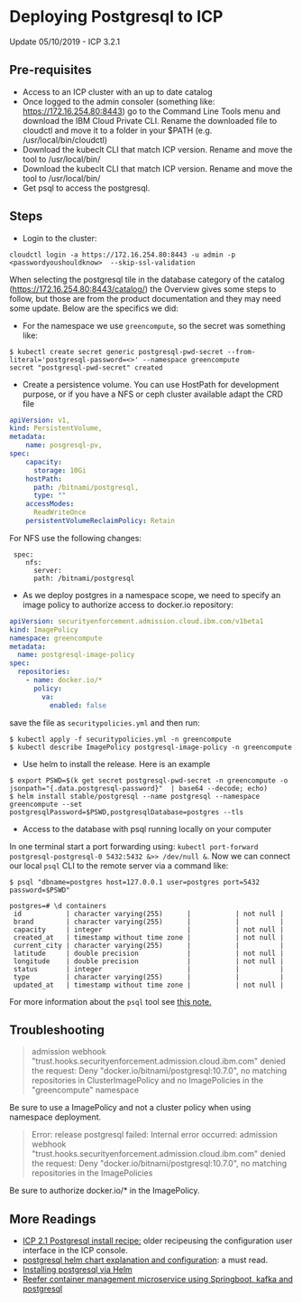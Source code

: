 # Deploying Postgresql to ICP

Update 05/10/2019 - ICP 3.2.1

## Pre-requisites

* Access to an ICP cluster with an up to date catalog 
* Once logged to the admin consoler (something like: https://172.16.254.80:8443) go to the Command Line Tools menu and download the IBM Cloud Private CLI. Rename the downloaded file to cloudctl and move it to a folder in your $PATH (e.g. /usr/local/bin/cloudctl)
* Download the kubeclt CLI that match ICP version. Rename and move the tool to /usr/local/bin/
* Download the kubeclt CLI that match ICP version. Rename and move the tool to /usr/local/bin/
* Get psql to access the postgresql.  

## Steps

* Login to the cluster: 

```
cloudctl login -a https://172.16.254.80:8443 -u admin -p <passwordyoushouldknow>  --skip-ssl-validation
```

When selecting the postgresql tile in the database category of the catalog (https://172.16.254.80:8443/catalog/) the Overview gives some steps to follow, but those are from the product documentation and they may need some update. Below are the specifics we did:

* For the namespace we use `greencompute`, so the secret was something like:

```
$ kubectl create secret generic postgresql-pwd-secret --from-literal='postgresql-password=<>' --namespace greencompute
secret "postgresql-pwd-secret" created
```

* Create a persistence volume. You can use HostPath for development purpose, or if you have a NFS or ceph cluster available adapt the CRD file

```yaml
apiVersion: v1,
kind: PersistentVolume,
metadata:
    name: posgresql-pv,
spec:
    capacity:
      storage: 10Gi
    hostPath:
      path: /bitnami/postgresql,
      type: ""
    accessModes:
      ReadWriteOnce
    persistentVolumeReclaimPolicy: Retain
```

For NFS use the following changes:
```
 spec:
    nfs:
      server:
      path: /bitnami/postgresql
```

* As we deploy postgres in a namespace scope, we need to specify an image policy to authorize access to docker.io repository:

```yaml
apiVersion: securityenforcement.admission.cloud.ibm.com/v1beta1
kind: ImagePolicy
namespace: greencompute
metadata:
  name: postgresql-image-policy
spec:
  repositories:
    - name: docker.io/*
      policy:
        va:
          enabled: false
```

save the file as `securitypolicies.yml` and then run:

```
$ kubectl apply -f securitypolicies.yml -n greencompute
$ kubectl describe ImagePolicy postgresql-image-policy -n greencompute

```

* Use helm to install the release. Here is an example

```
$ export PSWD=$(k get secret postgresql-pwd-secret -n greencompute -o jsonpath="{.data.postgresql-password}"  | base64 --decode; echo)
$ helm install stable/postgresql --name postgresql --namespace greencompute --set postgresqlPassword=$PSWD,postgresqlDatabase=postgres --tls
```

* Access to the database with psql running locally on your computer

In one terminal start a port forwarding using: `kubectl port-forward  postgresql-postgresql-0 5432:5432 &>> /dev/null &`. Now we can connect our local `psql` CLI to the remote server via a command like:

```
$ psql "dbname=postgres host=127.0.0.1 user=postgres port=5432 password=$PSWD"

postgres=# \d containers
 id           | character varying(255)      |           | not null | 
 brand        | character varying(255)      |           |          | 
 capacity     | integer                     |           | not null | 
 created_at   | timestamp without time zone |           | not null | 
 current_city | character varying(255)      |           |          | 
 latitude     | double precision            |           | not null | 
 longitude    | double precision            |           | not null | 
 status       | integer                     |           |          | 
 type         | character varying(255)      |           |          | 
 updated_at   | timestamp without time zone |           | not null | 
```

For more information about the `psql` tool see [this note.](http://postgresguide.com/utilities/psql.html)

## Troubleshooting

>  admission webhook "trust.hooks.securityenforcement.admission.cloud.ibm.com" denied the request: Deny "docker.io/bitnami/postgresql:10.7.0", no matching repositories in ClusterImagePolicy and no ImagePolicies in the "greencompute" namespace

 Be sure to use a ImagePolicy and not a cluster policy when using namespace deployment.

> Error: release postgresql failed: Internal error occurred: admission webhook "trust.hooks.securityenforcement.admission.cloud.ibm.com" denied the request: Deny "docker.io/bitnami/postgresql:10.7.0", no matching repositories in the ImagePolicies

Be sure to authorize docker.io/* in the ImagePolicy.


## More Readings

* [ICP 2.1 Postgresql install recipe:](https://developer.ibm.com/recipes/tutorials/deploy-postgresql-into-ibm-cloud-private/) older recipeusing the configuration user interface in the ICP console.
* [postgresql helm chart explanation and configuration](https://github.com/helm/charts/tree/master/stable/postgresql): a must read.
* [Installing postgresql via Helm](https://medium.com/@nicdoye/installing-postgresql-via-helm-237e026453b1)
* [Reefer container management microservice using Springboot, kafka and postgresql](https://github.com/ibm-cloud-architecture/refarch-kc-container-ms/tree/master/SpringContainerMS)